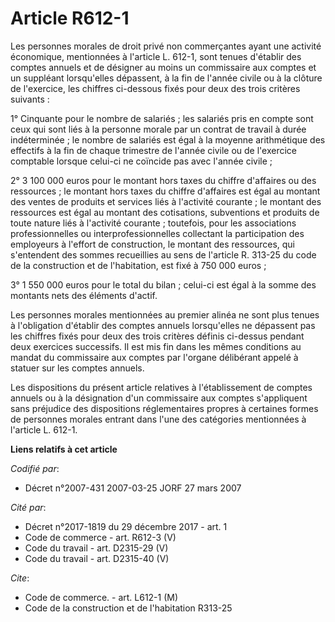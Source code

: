 # Article R612-1

Les personnes morales de droit privé non commerçantes ayant une activité économique, mentionnées à l'article L. 612-1, sont
tenues d'établir des comptes annuels et de désigner au moins un commissaire aux comptes et un suppléant lorsqu'elles
dépassent, à la fin de l'année civile ou à la clôture de l'exercice, les chiffres ci-dessous fixés pour deux des trois
critères suivants :

1° Cinquante pour le nombre de salariés ; les salariés pris en compte sont ceux qui sont liés à la personne morale par un
contrat de travail à durée indéterminée ; le nombre de salariés est égal à la moyenne arithmétique des effectifs à la fin de
chaque trimestre de l'année civile ou de l'exercice comptable lorsque celui-ci ne coïncide pas avec l'année civile ;

2° 3 100 000 euros pour le montant hors taxes du chiffre d'affaires ou des ressources ; le montant hors taxes du chiffre
d'affaires est égal au montant des ventes de produits et services liés à l'activité courante ; le montant des ressources est
égal au montant des cotisations, subventions et produits de toute nature liés à l'activité courante ; toutefois, pour les
associations professionnelles ou interprofessionnelles collectant la participation des employeurs à l'effort de construction,
le montant des ressources, qui s'entendent des sommes recueillies au sens de l'article R. 313-25 du code de la construction
et de l'habitation, est fixé à 750 000 euros ;

3° 1 550 000 euros pour le total du bilan ; celui-ci est égal à la somme des montants nets des éléments d'actif.

Les personnes morales mentionnées au premier alinéa ne sont plus tenues à l'obligation d'établir des comptes annuels
lorsqu'elles ne dépassent pas les chiffres fixés pour deux des trois critères définis ci-dessus pendant deux exercices
successifs. Il est mis fin dans les mêmes conditions au mandat du commissaire aux comptes par l'organe délibérant appelé à
statuer sur les comptes annuels.

Les dispositions du présent article relatives à l'établissement de comptes annuels ou à la désignation d'un commissaire aux
comptes s'appliquent sans préjudice des dispositions réglementaires propres à certaines formes de personnes morales entrant
dans l'une des catégories mentionnées à l'article L. 612-1.

**Liens relatifs à cet article**

_Codifié par_:

  - Décret n°2007-431 2007-03-25 JORF 27 mars 2007

_Cité par_:

  - Décret n°2017-1819 du 29 décembre 2017 - art. 1
  - Code de commerce - art. R612-3 (V)
  - Code du travail - art. D2315-29 (V)
  - Code du travail - art. D2315-40 (V)

_Cite_:

  - Code de commerce. - art. L612-1 (M)
  - Code de la construction et de l'habitation R313-25
